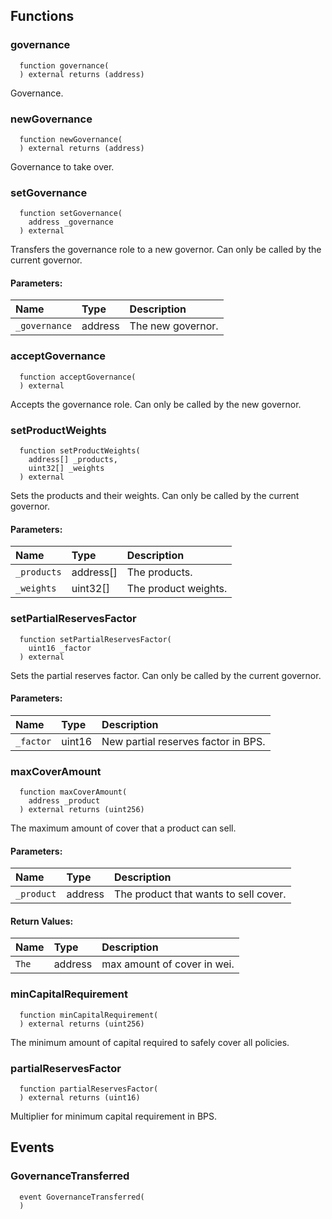 


## Functions
### governance
```solidity
  function governance(
  ) external returns (address)
```
Governance.



### newGovernance
```solidity
  function newGovernance(
  ) external returns (address)
```
Governance to take over.



### setGovernance
```solidity
  function setGovernance(
    address _governance
  ) external
```
Transfers the governance role to a new governor.
Can only be called by the current governor.


#### Parameters:
| Name | Type | Description                                                          |
| :--- | :--- | :------------------------------------------------------------------- |
|`_governance` | address | The new governor.

### acceptGovernance
```solidity
  function acceptGovernance(
  ) external
```
Accepts the governance role.
Can only be called by the new governor.



### setProductWeights
```solidity
  function setProductWeights(
    address[] _products,
    uint32[] _weights
  ) external
```
Sets the products and their weights.
Can only be called by the current governor.


#### Parameters:
| Name | Type | Description                                                          |
| :--- | :--- | :------------------------------------------------------------------- |
|`_products` | address[] | The products.
|`_weights` | uint32[] | The product weights.

### setPartialReservesFactor
```solidity
  function setPartialReservesFactor(
    uint16 _factor
  ) external
```
Sets the partial reserves factor.
Can only be called by the current governor.


#### Parameters:
| Name | Type | Description                                                          |
| :--- | :--- | :------------------------------------------------------------------- |
|`_factor` | uint16 | New partial reserves factor in BPS.

### maxCoverAmount
```solidity
  function maxCoverAmount(
    address _product
  ) external returns (uint256)
```
The maximum amount of cover that a product can sell.


#### Parameters:
| Name | Type | Description                                                          |
| :--- | :--- | :------------------------------------------------------------------- |
|`_product` | address | The product that wants to sell cover.

#### Return Values:
| Name                           | Type          | Description                                                                  |
| :----------------------------- | :------------ | :--------------------------------------------------------------------------- |
|`The`| address | max amount of cover in wei.
### minCapitalRequirement
```solidity
  function minCapitalRequirement(
  ) external returns (uint256)
```
The minimum amount of capital required to safely cover all policies.



### partialReservesFactor
```solidity
  function partialReservesFactor(
  ) external returns (uint16)
```
Multiplier for minimum capital requirement in BPS.



## Events
### GovernanceTransferred
```solidity
  event GovernanceTransferred(
  )
```



